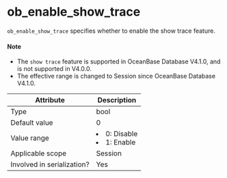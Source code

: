 # ob_enable_show_trace

`ob_enable_show_trace` specifies whether to enable the show trace feature.

<main id="notice" type='explain'>
 <h4>Note</h4>
 <ul>
 <li>The <code>show trace</code> feature is supported in OceanBase Database V4.1.0, and is not supported in V4.0.0.   </li>
 <li>The effective range is changed to Session since OceanBase Database V4.1.0.   </li>
 </ul>
</main>

| **Attribute** | **Description** |
|---------|------------------------------------------------------------------------------------------------------------|
| Type | bool |
| Default value | 0 |
| Value range | <li> 0: Disable</li>   <li> 1: Enable</li> |
| Applicable scope | Session |
| Involved in serialization? | Yes |
